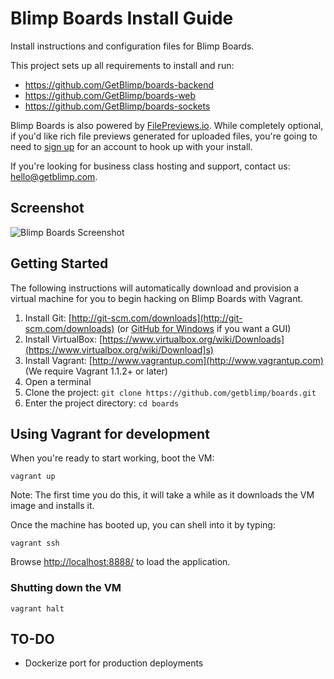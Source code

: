 # Blimp Boards Install Guide

Install instructions and configuration files for Blimp Boards.

This project sets up all requirements to install and run:
- https://github.com/GetBlimp/boards-backend
- https://github.com/GetBlimp/boards-web
- https://github.com/GetBlimp/boards-sockets

Blimp Boards is also powered by [FilePreviews.io](http://filepreviews.io). While completely optional, if you'd like rich file previews generated for uploaded files, you're going to need to [sign up](https://api.filepreviews.io/auth/signup/) for an account to hook up with your install.

If you're looking for business class hosting and support, contact us: hello@getblimp.com.

## Screenshot
![Blimp Boards Screenshot](http://i.imgur.com/ZpzUl3r.jpg)

## Getting Started

The following instructions will automatically download and provision a virtual machine for you to begin hacking on Blimp Boards with Vagrant.

1. Install Git: [http://git-scm.com/downloads](http://git-scm.com/downloads) (or [GitHub for Windows](http://windows.github.com/) if you want a GUI)
2. Install VirtualBox: [https://www.virtualbox.org/wiki/Downloads](https://www.virtualbox.org/wiki/Download]s)
3. Install Vagrant: [http://www.vagrantup.com](http://www.vagrantup.com) (We require Vagrant 1.1.2+ or later)
4. Open a terminal
5. Clone the project: `git clone https://github.com/getblimp/boards.git`
6. Enter the project directory: `cd boards`

## Using Vagrant for development

When you're ready to start working, boot the VM:

```
vagrant up
```

Note: The first time you do this, it will take a while as it downloads the VM image and installs it.

Once the machine has booted up, you can shell into it by typing:

```
vagrant ssh
```

Browse [http://localhost:8888/](http://localhost:8888/) to load the application.

###	Shutting down the VM

```
vagrant halt
```


## TO-DO

- Dockerize port for production deployments


